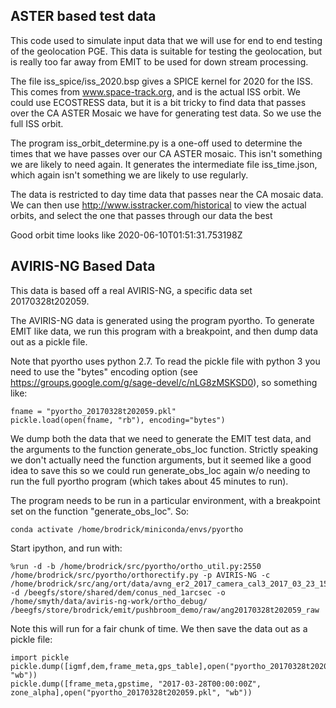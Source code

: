 ASTER based test data
---------------------

This code used to simulate input data that we will use for end to end testing
of the geolocation PGE. This data is suitable for testing the geolocation,
but is really too far away from EMIT to be used for down stream processing.

The file iss_spice/iss_2020.bsp gives a SPICE kernel for 2020 for the ISS.
This comes from www.space-track.org, and is the actual ISS orbit. We could
use ECOSTRESS data, but it is a bit tricky to find data that passes over
the CA ASTER Mosaic we have for generating test data. So we use the full
ISS orbit.

The program iss_orbit_determine.py is a one-off used to determine the
times that we have passes over our CA ASTER mosaic. This isn't
something we are likely to need again. It generates the intermediate
file iss_time.json, which again isn't something we are likely to use
regularly.

The data is restricted to day time data that passes near the CA mosaic
data. We can then use http://www.isstracker.com/historical to view the
actual orbits, and select the one that passes through our data the best

Good orbit time looks like 2020-06-10T01:51:31.753198Z

AVIRIS-NG Based Data
--------------------

This data is based off a real AVIRIS-NG, a specific data set 
20170328t202059.

The AVIRIS-NG data is generated using the program pyortho. To generate
EMIT like data, we run this program with a breakpoint, and then dump
data out as a pickle file.

Note that pyortho uses python 2.7. To read the pickle file with python 3
you need to use the "bytes" encoding option (see https://groups.google.com/g/sage-devel/c/nLG8zMSKSD0),
so something like:

    fname = "pyortho_20170328t202059.pkl"
	pickle.load(open(fname, "rb"), encoding="bytes")
	
We dump both the data that we need to generate the EMIT test data, and
the arguments to the function generate_obs_loc function. Strictly speaking
we don't actually need the function arguments, but it seemed like a good
idea to save this so we could run generate_obs_loc again w/o needing to
run the full pyortho program (which takes about 45 minutes to run).

The program needs to be run in a particular environment, with a breakpoint
set on the function "generate_obs_loc". So:

    conda activate /home/brodrick/miniconda/envs/pyortho
	
Start ipython, and run with:

    %run -d -b /home/brodrick/src/pyortho/ortho_util.py:2550 /home/brodrick/src/pyortho/orthorectify.py -p AVIRIS-NG -c /home/brodrick/src/ang/ort/data/avng_er2_2017_camera_cal3_2017_03_23_15_19_17 -d /beegfs/store/shared/dem/conus_ned_1arcsec -o /home/smyth/data/aviris-ng-work/ortho_debug/ /beegfs/store/brodrick/emit/pushbroom_demo/raw/ang20170328t202059_raw
	
Note this will run for a fair chunk of time.  We then save the data out
as a pickle file:

    import pickle
	pickle.dump([igmf,dem,frame_meta,gps_table],open("pyortho_20170328t202059_funcarg.pkl", "wb"))
	pickle.dump([frame_meta,gpstime, "2017-03-28T00:00:00Z", zone_alpha],open("pyortho_20170328t202059.pkl", "wb"))	
